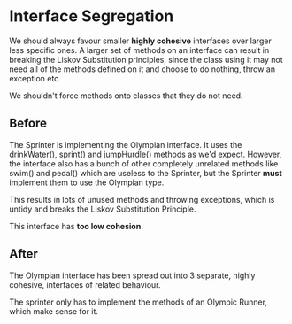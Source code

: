 # Interface Segregation

We should always favour smaller **highly cohesive** interfaces over larger less specific ones. A larger set of methods on an interface can result in breaking the Liskov Substitution principles, since the class using it may not need all of the methods defined on it and choose to do nothing, throw an exception etc

We shouldn't force methods onto classes that they do not need.

## Before 

The Sprinter is implementing the Olympian interface. It uses the drinkWater(), sprint() and jumpHurdle() methods as we'd expect. However, the interface also has a bunch of other completely unrelated methods like swim() and pedal() which are useless to the Sprinter, but the Sprinter **must** implement them to use the Olympian type.

This results in lots of unused methods and throwing exceptions, which is untidy and breaks the Liskov Substitution Principle.

This interface has **too low cohesion**.

## After

The Olympian interface has been spread out into 3 separate, highly cohesive, interfaces of related behaviour.

The sprinter only has to implement the methods of an Olympic Runner, which make sense for it.
